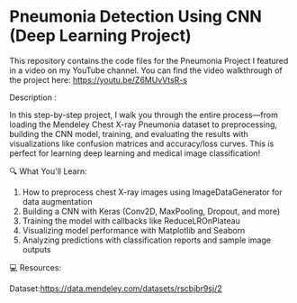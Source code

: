 # Pneumonia Detection Using CNN (Deep Learning Project)

This repository contains the code files for the Pneumonia Project I featured in a video on my YouTube channel. You can find the video walkthrough of the project here: https://youtu.be/Z6MUvVtsR-s

Description :

In this step-by-step project, I walk you through the entire process—from loading the Mendeley Chest X-ray Pneumonia dataset to preprocessing, building the CNN model, training, and evaluating the results with visualizations like confusion matrices and accuracy/loss curves. This is perfect for learning deep learning and medical image classification!

🔍 What You'll Learn:

1. How to preprocess chest X-ray images using ImageDataGenerator for data augmentation
2. Building a CNN with Keras (Conv2D, MaxPooling, Dropout, and more)
3. Training the model with callbacks like ReduceLROnPlateau
4. Visualizing model performance with Matplotlib and Seaborn
5. Analyzing predictions with classification reports and sample image outputs


💻 Resources:

Dataset:https://data.mendeley.com/datasets/rscbjbr9sj/2


